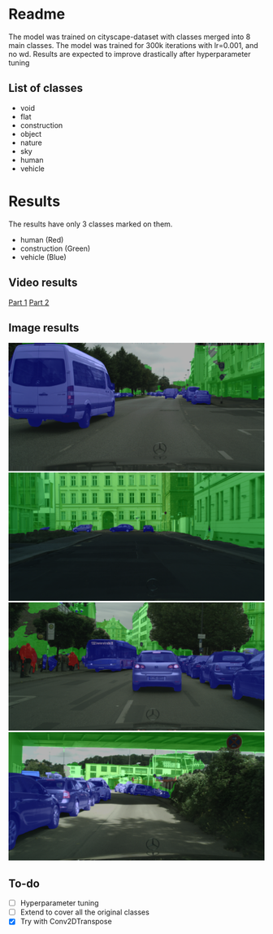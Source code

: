 # Readme
The model was trained on cityscape-dataset with classes merged into 8 main classes.
The model was trained for 300k iterations with lr=0.001, and no wd.
Results are expected to improve drastically after hyperparameter tuning

## List of classes
  - void
  - flat
  - construction
  - object
  - nature
  - sky
  - human
  - vehicle

# Results
The results have only 3 classes marked on them. 
 - human (Red)
 - construction (Green)
 - vehicle (Blue)
 
## Video results
[Part 1](https://youtu.be/D68uL3aEu5o)
[Part 2](https://youtu.be/YwalCv13E0Q)

## Image results
![image 1](outputs/results/1264.png)
![image 1](outputs/results/1356.png)
![image 1](outputs/results/1351.png)
![image 1](outputs/results/1743.png)
  
## To-do
- [ ] Hyperparameter tuning
- [ ] Extend to cover all the original classes
- [X] Try with Conv2DTranspose
